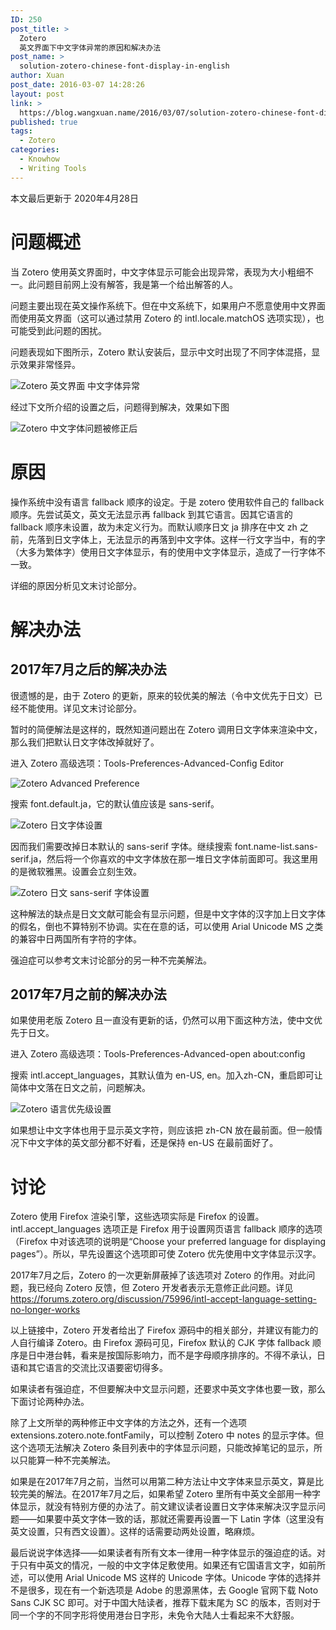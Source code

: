 ```yaml
---
ID: 250
post_title: >
  Zotero
  英文界面下中文字体异常的原因和解决办法
post_name: >
  solution-zotero-chinese-font-display-in-english
author: Xuan
post_date: 2016-03-07 14:28:26
layout: post
link: >
  https://blog.wangxuan.name/2016/03/07/solution-zotero-chinese-font-display-in-english/
published: true
tags:
  - Zotero
categories:
  - Knowhow
  - Writing Tools
---
```

本文最后更新于 2020年4月28日

# 问题概述

当 Zotero 使用英文界面时，中文字体显示可能会出现异常，表现为大小粗细不一。此问题目前网上没有解答，我是第一个给出解答的人。

问题主要出现在英文操作系统下。但在中文系统下，如果用户不愿意使用中文界面而使用英文界面（这可以通过禁用 Zotero 的 intl.locale.matchOS 选项实现），也可能受到此问题的困扰。

问题表现如下图所示，Zotero 默认安装后，显示中文时出现了不同字体混搭，显示效果非常怪异。

![Zotero 英文界面 中文字体异常](../../images/zotero-zh-abnormal.png)

经过下文所介绍的设置之后，问题得到解决，效果如下图

![Zotero 中文字体问题被修正后](../../images/zotero-zh-normal.png)

# 原因

操作系统中没有语言 fallback 顺序的设定。于是 zotero 使用软件自己的 fallback 顺序。先尝试英文，英文无法显示再 fallback 到其它语言。因其它语言的 fallback 顺序未设置，故为未定义行为。而默认顺序日文 ja 排序在中文 zh 之前，先落到日文字体上，无法显示的再落到中文字体。这样一行文字当中，有的字（大多为繁体字）使用日文字体显示，有的使用中文字体显示，造成了一行字体不一致。

详细的原因分析见文末讨论部分。

# 解决办法

## 2017年7月之后的解决办法

很遗憾的是，由于 Zotero 的更新，原来的较优美的解法（令中文优先于日文）已经不能使用。详见文末讨论部分。

暂时的简便解法是这样的，既然知道问题出在 Zotero 调用日文字体来渲染中文，那么我们把默认日文字体改掉就好了。

进入 Zotero 高级选项：Tools-Preferences-Advanced-Config Editor

![Zotero Advanced Preference](../../images/zotero-config.png)

搜索 font.default.ja，它的默认值应该是 sans-serif。

![Zotero 日文字体设置](../../images/zotero-ja.png)

因而我们需要改掉日本默认的 sans-serif 字体。继续搜索 font.name-list.sans-serif.ja，然后将一个你喜欢的中文字体放在那一堆日文字体前面即可。我这里用的是微软雅黑。设置会立刻生效。

![Zotero 日文 sans-serif 字体设置](../../images/zotero-ja-sans.png)

这种解法的缺点是日文文献可能会有显示问题，但是中文字体的汉字加上日文字体的假名，倒也不算特别不协调。实在在意的话，可以使用 Arial Unicode MS 之类的兼容中日两国所有字符的字体。

强迫症可以参考文末讨论部分的另一种不完美解法。

## 2017年7月之前的解决办法

如果使用老版 Zotero 且一直没有更新的话，仍然可以用下面这种方法，使中文优先于日文。

进入 Zotero 高级选项：Tools-Preferences-Advanced-open about:config

搜索 intl.accept_languages，其默认值为 en-US, en。加入zh-CN，重启即可让简体中文落在日文之前，问题解决。

![Zotero 语言优先级设置](../../images/zotero-intl-zh.png)

如果想让中文字体也用于显示英文字符，则应该把 zh-CN 放在最前面。但一般情况下中文字体的英文部分都不好看，还是保持 en-US 在最前面好了。

# 讨论

Zotero 使用 Firefox 渲染引擎，这些选项实际是 Firefox 的设置。intl.accept_languages 选项正是 Firefox 用于设置网页语言 fallback 顺序的选项（Firefox 中对该选项的说明是“Choose your preferred language for displaying pages”）。所以，早先设置这个选项即可使 Zotero 优先使用中文字体显示汉字。

2017年7月之后，Zotero 的一次更新屏蔽掉了该选项对 Zotero 的作用。对此问题，我已经向 Zotero 反馈，但 Zotero 开发者表示无意修正此问题。详见  
<https://forums.zotero.org/discussion/75996/intl-accept-language-setting-no-longer-works>

以上链接中，Zotero 开发者给出了 Firefox 源码中的相关部分，并建议有能力的人自行编译 Zotero。由 Firefox 源码可见，Firefox 默认的 CJK 字体 fallback 顺序是日中港台韩，看来是按国际影响力，而不是字母顺序排序的。不得不承认，日语和其它语言的交流比汉语要密切得多。

如果读者有强迫症，不但要解决中文显示问题，还要求中英文字体也要一致，那么下面讨论两种办法。

除了上文所举的两种修正中文字体的方法之外，还有一个选项 extensions.zotero.note.fontFamily，可以控制 Zotero 中 notes 的显示字体。但这个选项无法解决 Zotero 条目列表中的字体显示问题，只能改掉笔记的显示，所以只能算一种不完美解法。

如果是在2017年7月之前，当然可以用第二种方法让中文字体来显示英文，算是比较完美的解法。在2017年7月之后，如果希望 Zotero 里所有中英文全部用一种字体显示，就没有特别方便的办法了。前文建议读者设置日文字体来解决汉字显示问题——如果要中英文字体一致的话，那就还需要再设置一下 Latin 字体（这里没有英文设置，只有西文设置）。这样的话需要动两处设置，略麻烦。

最后说说字体选择——如果读者有所有文本一律用一种字体显示的强迫症的话。对于只有中英文的情况，一般的中文字体足敷使用。如果还有它国语言文字，如前所述，可以使用 Arial Unicode MS 这样的 Unicode 字体。Unicode 字体的选择并不是很多，现在有一个新选项是 Adobe 的思源黑体，去 Google 官网下载 Noto Sans CJK SC 即可。对于中国大陆读者，推荐下载末尾为 SC 的版本，否则对于同一个字的不同字形将使用港台日字形，未免令大陆人士看起来不大舒服。
